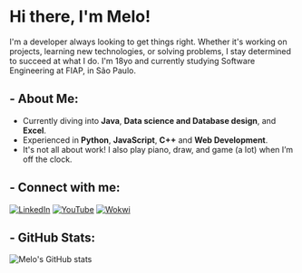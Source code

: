 # Hi there, I'm Melo!

I'm a developer always looking to get things right. Whether it's working on projects, learning new technologies, or solving problems, I stay determined to succeed at what I do. 
I'm 18yo and currently studying Software Engineering at FIAP, in São Paulo.

## - About Me:

-  Currently diving into **Java**, **Data science and Database design**, and **Excel**.
-  Experienced in **Python**, **JavaScript**, **C++** and **Web Development**.
-  It's not all about work! I also play piano, draw, and game (a lot) when I’m off the clock.

## - Connect with me:

[![LinkedIn](https://img.shields.io/badge/LinkedIn-007ec6?style=for-the-badge&logo=linkedin&logoColor=white)](https://www.linkedin.com/in/guilherme-melo-b469a92b5/)
[![YouTube](https://img.shields.io/badge/YouTube-007ec6?style=for-the-badge&logo=youtube&logoColor=white)](https://www.youtube.com/@GuilhermeMelo2105)
[![Wokwi](https://img.shields.io/badge/Wokwi-007ec6?style=for-the-badge&logoColor=white)](https://wokwi.com/makers/melokoyo)

## - GitHub Stats:

![Melo's GitHub stats](https://github-readme-stats.vercel.app/api?username=gmelo21&show_icons=true&theme=radical&bg_color=0D1117&title_color=FFFFFF&text_color=FFFFFF&icon_color=007EC6)
